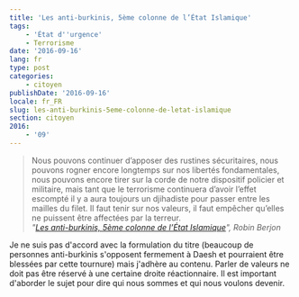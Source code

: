 ```yaml
---
title: 'Les anti-burkinis, 5ème colonne de l’État Islamique'
tags:
    - 'État d''urgence'
    - Terrorisme
date: '2016-09-16'
lang: fr
type: post
categories:
    - citoyen
publishDate: '2016-09-16'
locale: fr_FR
slug: les-anti-burkinis-5eme-colonne-de-letat-islamique
section: citoyen
2016:
    - '09'
---
```


> Nous pouvons continuer d’apposer des rustines sécuritaires, nous pouvons rogner  encore longtemps sur nos libertés fondamentales, nous pouvons encore tirer sur la corde de  notre dispositif policier et militaire, mais tant que le terrorisme continuera d’avoir l’effet  escompté il y a aura toujours un djihadiste pour passer entre les mailles du filet. Il faut  tenir sur nos valeurs, il faut empêcher qu’elles ne puissent être affectées par la terreur.  
> <cite>"[Les anti-burkinis, 5ème colonne de l’État Islamique](http://berjon.com/burkiniban/)", Robin Berjon</cite>

Je ne suis pas d'accord avec la formulation du titre (beaucoup de personnes anti-burkinis s'opposent fermement à Daesh et pourraient être blessées par cette tournure) mais j'adhère au contenu. Parler de valeurs ne doit pas être réservé à une certaine droite réactionnaire. Il est important d'aborder le sujet pour dire qui nous sommes et qui nous voulons devenir.